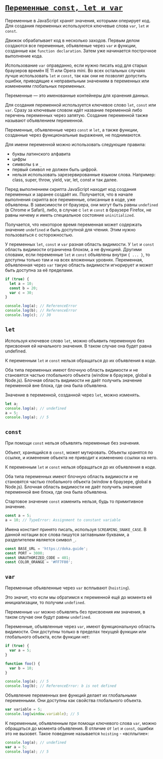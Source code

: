 # [`Переменные const, let и var`](../index.md)

Переменные в JavaScript хранят значения, которыми оперирует код. Для создания переменных используются ключевые слова `var`, `let` и `const`.

Движок обрабатывает код в несколько заходов. Первым делом создаются все переменные, объявленые через `var` и функции, созданные как `function declaration`. Затем уже начинается построчное выполнение кода.

Использование `var` оправданно, если нужно писать код для старых браузеров времён IE 11 или Opera mini. Во всех остальных случаях лучше использовать `let` и `const`, так как они не позволят допустить ошибки, приводящие к неправильным значениям в переменных или изменениям глобальных переменных.

Переменные — это именованные контейнеры для хранения данных.

Для создания переменной используется ключевое слово `let`, `const` или `var`. Сразу за ключевым словом идёт название переменной либо перечень переменных через запятую. Создание переменной также называют объявлением переменной.

Переменные, объявленные через `const` и `let`, а также функции, созданные через функциональные выражения, не поднимаются.

Для имени переменной можно использовать следующие правила:

- буквы латинского алфавита
- цифры
- символы `$` и `_`
- первый символ не должен быть цифрой.
- нельзя использовать зарезервированные языком слова. Например: class, super, throw, yield, var, let, const и так далее.

Перед выполнением скрипта JavaScript находит код создания переменных и заранее создаёт их. Получается, что в начале выполнения скрипта все переменные, описанные в коде, уже объявлены. В зависимости от браузера, они могут быть равны `undefined` (в Chrome и Safari), либо, в случае с `let` и `const` в браузере Firefox, не равны ничему и иметь специальное состояние `uninitialized`.

Получается, что некоторое время переменная может содержать значение `undefined` и быть доступной для чтения. Этим нужно пользоваться с осторожностью.

У переменных `let`, `const` и `var` разная область видимости. У `let` и `const` область видимости ограничена блоком, а не функцией. Другими словами, если переменные `let` и `const` объявлены внутри `{ ... }`, то доступны только там и на всех вложенных уровнях. Переменная, объявленная через `var` такую область видимости игнорирует и может быть доступна за её пределами.

```js
if (true) {
  let a = 10;
  const b = 20;
  var c = 30;
}

console.log(a); // ReferenceError
console.log(b); // ReferenceError
console.log(c); // 30
```

## `let`

Используя ключевое слово `let`, можно объявить переменную без присвоения ей начального значения. В таком случае она будет равна undefined.

К переменным `let` и `const` нельзя обращаться до их объявления в коде.

Оба типа переменных имеют блочную область видимости и не становятся частью глобального объекта (window в браузере, global в Node.js). Блочная область видимости не даёт получить значение переменной вне блока, где она была объявлена.

Значение в переменной, созданной через `let`, можно изменять.

```js
let a;
console.log(a); // undefined
a = 5;
console.log(a); // 5
```

## `const`

При помощи `const` нельзя объявлять переменные без значения.

Объект, хранящийся в `const`, может мутировать. Объекты хранятся по ссылке, и изменение объекта не приводит к изменению ссылки на него.

К переменным `let` и `const` нельзя обращаться до их объявления в коде.

Оба типа переменных имеют блочную область видимости и не становятся частью глобального объекта (window в браузере, global в Node.js). Блочная область видимости не даёт получить значение переменной вне блока, где она была объявлена.

Стартовое значение `const` изменить нельзя, будь то примитивное значение.

```js
const a = 5;
a = 10; // TypeError: Assignment to constant variable
```

Имена констант принято писать, используя `SCREAMING_SNAKE_CASE`. В данной нотации все слова пишутся заглавными буквами, а разделителем является символ `_`.

```js
const BASE_URL = 'https://doka.guide';
const PORT = 3000;
const UNAUTHORIZED_CODE = 401;
const COLOR_ORANGE = '#FF7F00';
```

## `var`

Переменные объявленные через `var` всплывают (`hoisting`).

Это значит, что если мы обратимся к переменной ещё до момента её инициализации, то получим `undefined`.

Переменные `var` можно объявлять без присвоения им значения, в таком случае они будут равны `undefined`.

Переменные, объявленные через `var`, имеют функциональную область видимости. Они доступны только в пределах текущей функции или глобального объекта, если функции нет:

```js
if (true) {
  var a = 5;
}

function foo() {
  var b = 10;
}

console.log(a); // 5
console.log(b); // ReferenceError: b is not defined
```

Объявление переменных вне функций делает их глобальными переменными. Они доступны как свойства глобального объекта.

```js
var variable = 5;
console.log(window.variable); // 5
```

К переменным, объявленным при помощи ключевого слова `var`, можно обращаться до момента объявления. В отличие от `let` и `const`, ошибки это не вызовет. Такое поведение называется `hoisting` - «всплытие»:

```js
console.log(a); // undefined
var a = 5;
console.log(a); // 5
```
